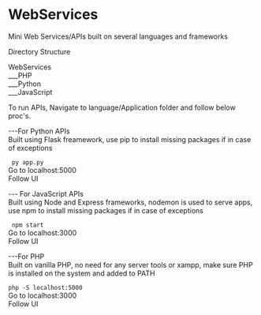 # WebServices

Mini Web Services/APIs built on several languages and frameworks

Directory Structure

WebServices  
  ___PHP  
  ___Python  
  ___JavaScript  
  
  To run APIs, Navigate to language/Application folder and follow below proc's.
  
  ---For Python APIs  
  Built using Flask freamework, use pip to install missing packages if in case of exceptions
    
``` py app.py```  
   Go to localhost:5000  
   Follow UI 
  
  --- For JavaScript APIs  
  Built using Node and Express frameworks, nodemon is used to serve apps, use npm to install missing packages if in case of exceptions
  
  ``` npm start```  
   Go to localhost:3000  
   Follow UI 
   
   ---For PHP  
   Built on vanilla PHP, no need for any server tools or xampp, make sure PHP is installed on the system and added to PATH
   
   ``` php -S localhost:5000 ```  
   Go to localhost:3000  
   Follow UI 
   
